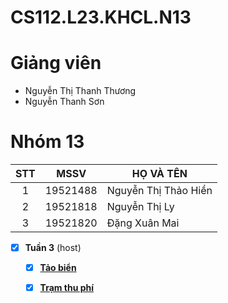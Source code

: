 # CS112.L23.KHCL.N13
# Giảng viên
* Nguyễn Thị Thanh Thương
* Nguyễn Thanh Sơn
# Nhóm 13
| STT |MSSV| HỌ VÀ TÊN|
|:---:|---|   ---|
|1|19521488|Nguyễn Thị Thảo Hiền|
|2|19521818|Nguyễn Thị Ly|
|3|19521820|Đặng Xuân Mai
-[x] **Tuần 3** (host)
    - [x] **[Tảo biển](https://github.com/nguyenthily1605/CS112.L23.KHCL.N13/blob/main/Bu%E1%BB%95i%203-T%E1%BA%A3o%20bi%E1%BB%83n.ipynb)**
    - [x] **[Trạm thu phí](https://github.com/nguyenthily1605/CS112.L23.KHCL.N13/blob/main/Bu%E1%BB%95i%203%20-BOT.ipynb)**
  

